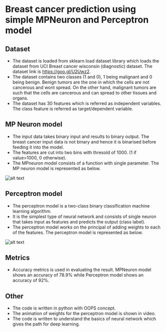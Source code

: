 # Breast cancer prediction using simple MPNeuron and Perceptron model

## Dataset
* The dataset is loaded from sklearn load dataset library which loads the dataset from UCI Breast cancer wisconsin (diagnostic) dataset. The dataset link is https://goo.gl/U2Uwz2.
* The dataset contains two classes (1 and 0), 1 being malignant and 0 being benign. Benign tumors are the one in which the cells are not cancerous and wont spread. On the other hand, malignant tumors are such that the cells are cancerous and can spread to other tissues and organs.
* The dataset has 30 features which is referred as independent variables. The class feature is referred as target/dependent variable.

## MP Neuron model

* The input data takes binary input and results to binary output. The breast cancer input data is not binary and hence it is binarised before feeding it into the model.
* The features are cut into two bins with thresold of 1000. (1 if value>1000, 0 otherwise).
* The MPneuron model consists of a function with single parameter. The MP neuron model is represented as below.

![alt text](https://github.com/rasunag27/Breast_cancer_prediction/blob/main/MPneuron.JPG?raw=true)

## Perceptron model

* The perceptron model is a two-class binary classification machine learning algorithm. 
* It is the simplest type of neural network and consists of single neuron that takes input as features and predicts the output (class label).
* The perceptron model works on the principal of adding weights to each of the features. The perceptron model is represented as below.

![alt text](https://github.com/rasunag27/Breast_cancer_prediction/blob/main/perceptron.JPG?raw=true)

## Metrics

* Accuracy metrics is used in evaluating the result. MPNeuron model shows an accuracy of 78.9% while Perceptron model shows an accuracy of 92%.

## Other

* The code is written in python with OOPS concept.
* The animation of weights for the perceptron model is shown in video.
* The code is written to understand the basics of neural network which gives the path for deep learning.
